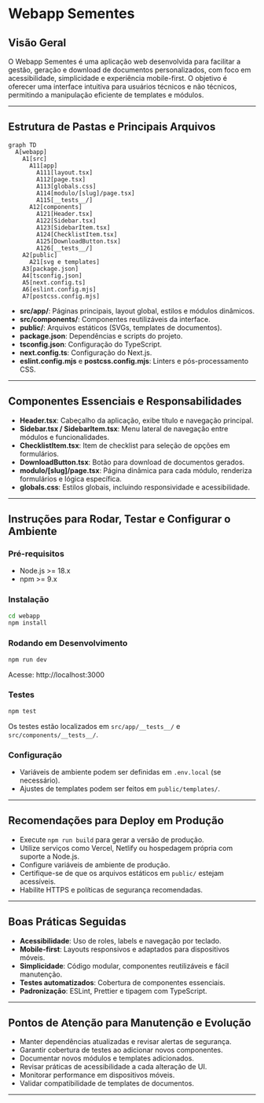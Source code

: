 # Webapp Sementes

## Visão Geral

O Webapp Sementes é uma aplicação web desenvolvida para facilitar a gestão, geração e download de documentos personalizados, com foco em acessibilidade, simplicidade e experiência mobile-first. O objetivo é oferecer uma interface intuitiva para usuários técnicos e não técnicos, permitindo a manipulação eficiente de templates e módulos.

---

## Estrutura de Pastas e Principais Arquivos

```mermaid
graph TD
  A[webapp]
    A1[src]
      A11[app]
        A111[layout.tsx]
        A112[page.tsx]
        A113[globals.css]
        A114[modulo/[slug]/page.tsx]
        A115[__tests__/]
      A12[components]
        A121[Header.tsx]
        A122[Sidebar.tsx]
        A123[SidebarItem.tsx]
        A124[ChecklistItem.tsx]
        A125[DownloadButton.tsx]
        A126[__tests__/]
    A2[public]
      A21[svg e templates]
    A3[package.json]
    A4[tsconfig.json]
    A5[next.config.ts]
    A6[eslint.config.mjs]
    A7[postcss.config.mjs]
```

- **src/app/**: Páginas principais, layout global, estilos e módulos dinâmicos.
- **src/components/**: Componentes reutilizáveis da interface.
- **public/**: Arquivos estáticos (SVGs, templates de documentos).
- **package.json**: Dependências e scripts do projeto.
- **tsconfig.json**: Configuração do TypeScript.
- **next.config.ts**: Configuração do Next.js.
- **eslint.config.mjs** e **postcss.config.mjs**: Linters e pós-processamento CSS.

---

## Componentes Essenciais e Responsabilidades

- **Header.tsx**: Cabeçalho da aplicação, exibe título e navegação principal.
- **Sidebar.tsx / SidebarItem.tsx**: Menu lateral de navegação entre módulos e funcionalidades.
- **ChecklistItem.tsx**: Item de checklist para seleção de opções em formulários.
- **DownloadButton.tsx**: Botão para download de documentos gerados.
- **modulo/[slug]/page.tsx**: Página dinâmica para cada módulo, renderiza formulários e lógica específica.
- **globals.css**: Estilos globais, incluindo responsividade e acessibilidade.

---

## Instruções para Rodar, Testar e Configurar o Ambiente

### Pré-requisitos

- Node.js >= 18.x
- npm >= 9.x

### Instalação

```bash
cd webapp
npm install
```

### Rodando em Desenvolvimento

```bash
npm run dev
```
Acesse: http://localhost:3000

### Testes

```bash
npm test
```
Os testes estão localizados em `src/app/__tests__/` e `src/components/__tests__/`.

### Configuração

- Variáveis de ambiente podem ser definidas em `.env.local` (se necessário).
- Ajustes de templates podem ser feitos em `public/templates/`.

---

## Recomendações para Deploy em Produção

- Execute `npm run build` para gerar a versão de produção.
- Utilize serviços como Vercel, Netlify ou hospedagem própria com suporte a Node.js.
- Configure variáveis de ambiente de produção.
- Certifique-se de que os arquivos estáticos em `public/` estejam acessíveis.
- Habilite HTTPS e políticas de segurança recomendadas.

---

## Boas Práticas Seguidas

- **Acessibilidade**: Uso de roles, labels e navegação por teclado.
- **Mobile-first**: Layouts responsivos e adaptados para dispositivos móveis.
- **Simplicidade**: Código modular, componentes reutilizáveis e fácil manutenção.
- **Testes automatizados**: Cobertura de componentes essenciais.
- **Padronização**: ESLint, Prettier e tipagem com TypeScript.

---

## Pontos de Atenção para Manutenção e Evolução

- Manter dependências atualizadas e revisar alertas de segurança.
- Garantir cobertura de testes ao adicionar novos componentes.
- Documentar novos módulos e templates adicionados.
- Revisar práticas de acessibilidade a cada alteração de UI.
- Monitorar performance em dispositivos móveis.
- Validar compatibilidade de templates de documentos.

---

